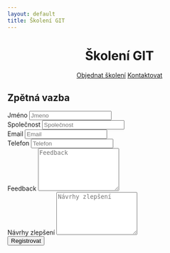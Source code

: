```yaml
---
layout: default
title: Školení GIT
---
```


<div class="header">
    <center>
        <h1>Školení GIT</h1>
        <a href="/registrace.html" class="btn btn-large btn-success">Objednat školení</a>
        <a href="/#kontakt" class="btn btn-large btn-success">Kontaktovat</a>
    </center>
</div>


## Zpětná vazba

<script src='https://www.google.com/recaptcha/api.js'></script>
<form action="https://former.sikaapp.cz/submit/2/FJiCSDOXqMFyMGIdqrtLYjJALjZNosHf/">
  <div class="form-group">
    <label for="name">Jméno</label>
    <input type="text" class="form-control" name="name" id="name" placeholder="Jmeno">
  </div>
  <div class="form-group">
    <label for="company">Společnost</label>
    <input type="text" class="form-control" name="company" id="company" placeholder="Společnost">
  </div>
  <div class="form-group">
    <label for="email">Email</label>
    <input type="email" class="form-control" name="email"  id="email" placeholder="Email">
  </div>
  <div class="form-group">
    <label for="phone">Telefon</label>
    <input type="tel" class="form-control" name="phone" id="exampleInputPassword1" placeholder="Telefon">
  </div>
  <div class="form-group">
    <label for="feedback">Feedback</label>
    <textarea class="form-control" name="feedback" rows="6" placeholder="Feedback"></textarea>
  </div>
  <div class="form-group">
    <label for="positives">Návrhy zlepšení</label>
    <textarea class="form-control" name="improvements" rows="6" placeholder="Návrhy zlepšení"></textarea>
  </div>
  <div class="form-group">
    <div class="g-recaptcha" data-sitekey="6LfH2CkTAAAAAEoO12cOVGEiPJJ-I1P3DxKPdNnR"></div>
  </div>
  <button type="submit" class="btn btn-default">Registrovat</button>
</form>

